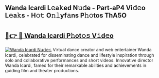 ## Wanda Icardi L𝚎a𝚔ed N𝚞𝚍e - Part-aP4 Vi𝚍𝚎o L𝚎a𝚔s - H𝚘𝚝 O𝚗𝚕yf𝚊ns P𝚑𝚘tos ThA5O

# <h2><a href="http://kfeb6y.oniu.top/?m=Wanda+Icardi">🔗👉 🔴 Wanda Icardi P𝚑ot𝚘𝚜 V𝚒d𝚎o</a></h2>

[![Wanda Icardi Nu𝚍e𝚜](https://i.imgur.com/0qMVB7G.gif)](http://kfeb6y.oniu.top/?m=Wanda+Icardi)
Virtual dance creator and web entertainer Wanda Icardi, celebrated for disseminating dance and lifestyle inspiration through solo and collaborative performances and short videos. Innovative director Wanda Icardi, famed for their remarkable abilities and achievements in guiding film and theater productions.  
